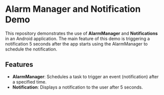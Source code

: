 # Alarm Manager and Notification Demo

This repository demonstrates the use of **AlarmManager** and **Notifications** in an Android application. The main feature of this demo is triggering a notification 5 seconds after the app starts using the AlarmManager to schedule the notification.

## Features

- **AlarmManager**: Schedules a task to trigger an event (notification) after a specified time.
- **Notification**: Displays a notification to the user after 5 seconds.
